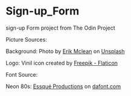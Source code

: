 # Sign-up_Form
sign-up Form project from The Odin Project

Picture Sources:

Background: Photo by [Erik Mclean](https://unsplash.com/@introspectivedsgn?utm_source=unsplash&utm_medium=referral&utm_content=creditCopyText) on [Unsplash](https://unsplash.com/images/things/music?utm_source=unsplash&utm_medium=referral&utm_content=creditCopyText)

Logo: Vinil icon created by [Freepik - Flaticon](https://www.flaticon.com/br/icones-gratis/vinil)

Font Source:

Neon 80s: [Essqué Productions](https://www.dafont.com/pt/essque-productions.d1864) on [dafont.com](https://www.dafont.com)